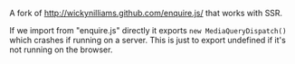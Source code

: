 A fork of http://wickynilliams.github.com/enquire.js/ that works with SSR.

If we import from "enquire.js" directly it exports `new MediaQueryDispatch()` which crashes if running on a server.
This is just to export undefined if it's not running on the browser.
